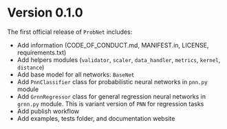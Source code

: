 
# Version 0.1.0

The first official release of `ProbNet` includes:

+ Add information (CODE_OF_CONDUCT.md, MANIFEST.in, LICENSE, requirements.txt)
+ Add helpers modules (`validator`, `scaler`, `data_handler`, `metrics`, `kernel`, `distance`)
+ Add base model for all networks: `BaseNet`
+ Add `PnnClassifier` class for probabilistic neural networks in `pnn.py` module
+ Add `GrnnRegressor` class for general regression neural networks in `grnn.py` module. This is variant version of `PNN` for regression tasks
+ Add publish workflow
+ Add examples, tests folder, and documentation website
